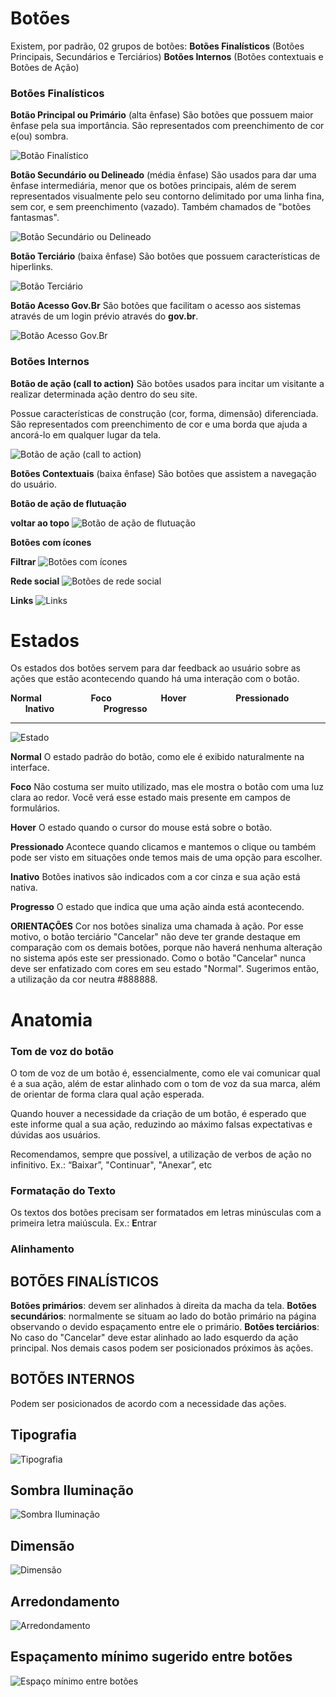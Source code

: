 # Botões

Existem, por padrão, 02 grupos de botões: 
**Botões Finalísticos** (Botões Principais, Secundários e Terciários) 
**Botões Internos** (Botões contextuais e Botões de Ação)

### Botões Finalísticos

**Botão Principal ou Primário** (alta ênfase)
São botões que possuem maior ênfase pela sua importância. São representados com preenchimento de cor e(ou) sombra.

![Botão Finalístico](https://git.serpro/ds-gov/componentes/raw/develop/assets/images/components_img/botoes/botao-finalistico.png)

**Botão Secundário ou Delineado** (média ênfase)
São usados para dar uma ênfase intermediária, menor que os botões principais, além de serem representados visualmente pelo seu contorno delimitado por uma linha fina, sem cor, e sem preenchimento (vazado). Também chamados de "botões fantasmas".

![Botão Secundário ou Delineado](https://git.serpro/ds-gov/componentes/raw/develop/assets/images/components_img/botoes/botao-secundario.png)

**Botão Terciário** (baixa ênfase)
São botões que possuem características de hiperlinks. 

![Botão Terciário](https://git.serpro/ds-gov/componentes/raw/develop/assets/images/components_img/botoes/botao-terciario.png)

**Botão Acesso Gov.Br**
São botões que facilitam o acesso aos sistemas através de um login prévio através do **gov.br**.

![Botão Acesso Gov.Br](https://git.serpro/ds-gov/componentes/raw/develop/assets/images/components_img/botoes/botao-acesso-govbr.png)

### Botões Internos

**Botão de ação (call to action)**
São botões usados para incitar um visitante a realizar determinada ação dentro do seu site.

Possue características de construção (cor, forma, dimensão) diferenciada. São representados com preenchimento de cor e uma borda que ajuda a ancorá-lo em qualquer lugar da tela. 

![Botão de ação (call to action)](https://git.serpro/ds-gov/componentes/raw/develop/assets/images/components_img/botoes/botao-solicitar.png)

**Botões Contextuais** (baixa ênfase)
São botões que assistem a navegação do usuário.

**Botão de ação de flutuação**

**voltar ao topo** ![Botão de ação de flutuação](https://git.serpro/ds-gov/componentes/raw/develop/assets/images/components_img/botoes/botao-flutuante.png)

**Botões com ícones**

**Filtrar** ![Botões com ícones](https://git.serpro/ds-gov/componentes/raw/develop/assets/images/components_img/botoes/botao-icone.png)

**Rede social**
![Botões de rede social](https://git.serpro/ds-gov/componentes/raw/develop/assets/images/components_img/botoes/botao-rede-social.png)

**Links**
![Links](https://git.serpro/ds-gov/componentes/raw/develop/assets/images/components_img/botoes/link.png)

# Estados

Os estados dos botões servem para dar feedback ao usuário sobre as ações que estão acontecendo quando há uma interação com o botão.

**Normal**&nbsp;&nbsp;&nbsp;&nbsp;&nbsp;&nbsp;&nbsp;&nbsp;&nbsp;&nbsp;&nbsp;&nbsp;&nbsp;&nbsp;&nbsp;&nbsp;&nbsp;&nbsp;&nbsp;&nbsp;**Foco**&nbsp;&nbsp;&nbsp;&nbsp;&nbsp;&nbsp;&nbsp;&nbsp;&nbsp;&nbsp;&nbsp;&nbsp;&nbsp;&nbsp;&nbsp;&nbsp;&nbsp;&nbsp;&nbsp;&nbsp;**Hover**&nbsp;&nbsp;&nbsp;&nbsp;&nbsp;&nbsp;&nbsp;&nbsp;&nbsp;&nbsp;&nbsp;&nbsp;&nbsp;&nbsp;&nbsp;&nbsp;&nbsp;&nbsp;&nbsp;&nbsp;**Pressionado**&nbsp;&nbsp;&nbsp;&nbsp;&nbsp;&nbsp;&nbsp;&nbsp;&nbsp;&nbsp;&nbsp;&nbsp;&nbsp;&nbsp;&nbsp;&nbsp;&nbsp;&nbsp;&nbsp;&nbsp;**Inativo**&nbsp;&nbsp;&nbsp;&nbsp;&nbsp;&nbsp;&nbsp;&nbsp;&nbsp;&nbsp;&nbsp;&nbsp;&nbsp;&nbsp;&nbsp;&nbsp;&nbsp;&nbsp;&nbsp;&nbsp;**Progresso**

---

![Estado](https://git.serpro/ds-gov/componentes/raw/develop/assets/images/components_img/botoes/botoes-estado.png)

**Normal**
O estado padrão do botão, como ele é exibido naturalmente na interface. 

**Foco**
Não costuma ser muito utilizado, mas ele mostra o botão com uma luz clara ao redor. Você verá esse estado mais presente em campos de formulários.

**Hover**
O estado quando o cursor do mouse está sobre o botão.

**Pressionado**
Acontece quando clicamos e mantemos o clique ou também pode ser visto em situações onde temos mais de uma opção para escolher.

**Inativo**
Botões inativos são indicados com a cor cinza e sua ação está nativa.

**Progresso**
O estado que indica que uma ação ainda está acontecendo.

**ORIENTAÇÕES**
Cor nos botões sinaliza uma chamada à ação. Por esse motivo, o botão terciário "Cancelar" não deve ter grande destaque em comparação com os demais botões, porque não haverá nenhuma alteração no sistema após este ser pressionado. Como o botão "Cancelar" nunca deve ser enfatizado com cores em seu estado "Normal".
Sugerimos então, a utilização da cor neutra #888888.

# Anatomia

### Tom de voz do botão

O tom de voz de um botão é, essencialmente, como ele vai comunicar qual é a sua ação, além de estar alinhado
com o tom de voz da sua marca, além de orientar de forma clara qual ação esperada.

Quando houver a necessidade da criação de um botão, é esperado que este informe qual a sua ação, reduzindo ao máximo falsas expectativas e dúvidas aos usuários.

Recomendamos, sempre que possível, a utilização de verbos de ação no infinitivo.
Ex.: “Baixar”, "Continuar", "Anexar”, etc

### Formatação do Texto

Os textos dos botões precisam ser formatados em letras minúsculas com a primeira letra maiúscula. Ex.: **E**ntrar

### Alinhamento

## BOTÕES FINALÍSTICOS
**Botões primários**: devem ser alinhados à direita da macha da tela.
**Botões secundários**: normalmente se situam ao lado do botão primário na página observando o devido espaçamento entre ele o primário.
**Botões terciários**: No caso do "Cancelar" deve estar alinhado ao lado esquerdo da ação principal. Nos demais casos podem ser posicionados próximos às ações.

## BOTÕES INTERNOS
Podem ser posicionados de acordo com a necessidade das ações.

## Tipografia
![Tipografia](https://git.serpro/ds-gov/componentes/raw/develop/assets/images/components_img/botoes/tipografia.png)

## Sombra Iluminação
![Sombra Iluminação](https://git.serpro/ds-gov/componentes/raw/develop/assets/images/components_img/botoes/sombra-iluminacao.png)

## Dimensão
![Dimensão](https://git.serpro/ds-gov/componentes/raw/develop/assets/images/components_img/botoes/dimensao.png)

## Arredondamento
![Arredondamento](https://git.serpro/ds-gov/componentes/raw/develop/assets/images/components_img/botoes/arredondamento.png)

## Espaçamento mínimo sugerido entre botões
![Espaço mínimo entre botões](https://git.serpro/ds-gov/componentes/raw/develop/assets/images/components_img/botoes/espaco-minimo-botoes.png)
